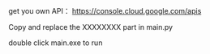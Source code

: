 
get you own API：
https://console.cloud.google.com/apis

Copy and replace the XXXXXXXX part in main.py

double click main.exe to run

